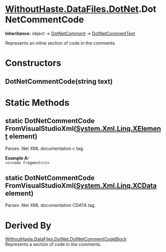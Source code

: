 # [WithoutHaste.DataFiles.DotNet](TableOfContents.WithoutHaste.DataFiles.DotNet.md).DotNetCommentCode

**Inheritance:** object → [DotNetComment](WithoutHaste.DataFiles.DotNet.DotNetComment.md) → [DotNetCommentText](WithoutHaste.DataFiles.DotNet.DotNetCommentText.md)  

Represents an inline section of code in the comments.  

# Constructors

## DotNetCommentCode(string text)

# Static Methods

## static DotNetCommentCode FromVisualStudioXml([System.Xml.Linq.XElement](https://docs.microsoft.com/en-us/dotnet/api/system.xml.linq.xelement) element)

Parses .Net XML documentation c tag.  

**Example A:**  
`<c>code fragment</c>`  

## static DotNetCommentCode FromVisualStudioXml([System.Xml.Linq.XCData](https://docs.microsoft.com/en-us/dotnet/api/system.xml.linq.xcdata) element)

Parses .Net XML documentation CDATA tag.  

# Derived By

[WithoutHaste.DataFiles.DotNet.DotNetCommentCodeBlock](WithoutHaste.DataFiles.DotNet.DotNetCommentCodeBlock.md)  
Represents a section of code in the comments.  


